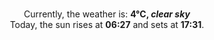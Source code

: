<p  align="center"><br/>Currently, the weather is: <b> 4°C, <i>clear sky</i></b></br>Today, the sun rises at <b>06:27</b> and sets at <b>17:31</b>.</p>